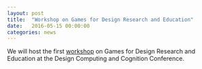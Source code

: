 ```yaml
---
layout: post
title:  "Workshop on Games for Design Research and Education"
date:   2016-05-15 00:00:00
categories: news
---
```

We will host the first [workshop] on Games for Design Research and Education
at the Design Computing and Cognition Conference.

[workshop]: http://dccconferences.org/dcc16/Workshops/Games.html